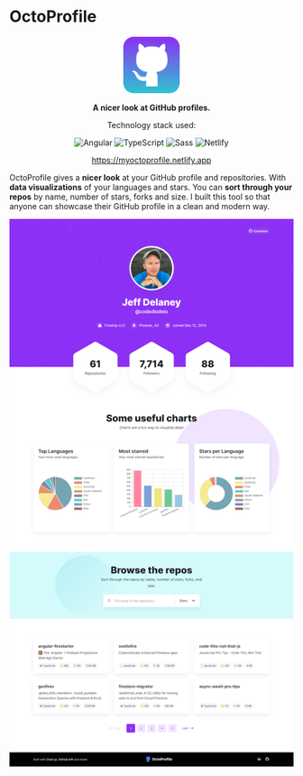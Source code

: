 # OctoProfile

<p align="center">
<img src="readme/logo.svg" alt="Logo" width="100" height="100">
</p>

<p align="center"><strong>A nicer look at GitHub profiles.</strong></p>

<p align="center">Technology stack used:</p>

<p align="center">
<img src="https://img.shields.io/badge/Angular-DD0031?style=flat&logo=angular&logoColor=white" alt="Angular">
<img src="https://img.shields.io/badge/TypeScript-007ACC?style=flat&logo=typescript&logoColor=white" alt="TypeScript">
<img src="https://img.shields.io/badge/Sass-CC6699?style=flat&logo=sass&logoColor=white" alt="Sass">
<img src="https://img.shields.io/badge/Netlify-00C7B7?style=flat&logo=netlify&logoColor=white" alt="Netlify">
</p>

<p align="center">
<a href="https://myoctoprofile.netlify.app/" target="_blank">https://myoctoprofile.netlify.app</a>
</center>
</p>

OctoProfile gives a **nicer look** at your GitHub profile and repositories. With **data visualizations** of your languages and stars. You can **sort through your repos** by name, number of stars, forks and size. I built this tool so that anyone can showcase their GitHub profile in a clean and modern way.

![page](readme/page.png)
